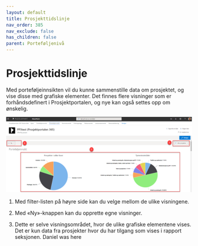 ```yaml
---
layout: default
title: Prosjekttidslinje
nav_order: 385
nav_exclude: false
has_children: false
parent: Porteføljenivå
---
```


# Prosjekttidslinje

Med porteføljeinnsikten vil du kunne sammenstille data om prosjektet, og vise disse med grafiske elementer. Det finnes flere visninger som er forhåndsdefinert i Prosjektportalen, og nye kan også settes opp om ønskelig.

![](./media/image25.png)

1. Med filter-listen på høyre side kan du velge mellom de ulike
    visningene.

2. Med «Ny»-knappen kan du opprette egne visninger.

3. Dette er selve visningsområdet, hvor de ulike grafiske elementene vises. Det er kun data fra prosjekter hvor du har tilgang som vises i rapport seksjonen.
Daniel was here
